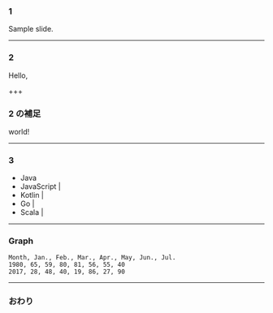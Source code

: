 ### 1


Sample slide.


---


### 2


Hello,


+++


### 2 の補足


world!


---


### 3


- Java
- JavaScript |
- Kotlin |
- Go |
- Scala |


---


### Graph


<canvas data-chart="radar">


    Month, Jan., Feb., Mar., Apr., May, Jun., Jul.
    1980, 65, 59, 80, 81, 56, 55, 40
    2017, 28, 48, 40, 19, 86, 27, 90


</canvas>


---


### おわり
